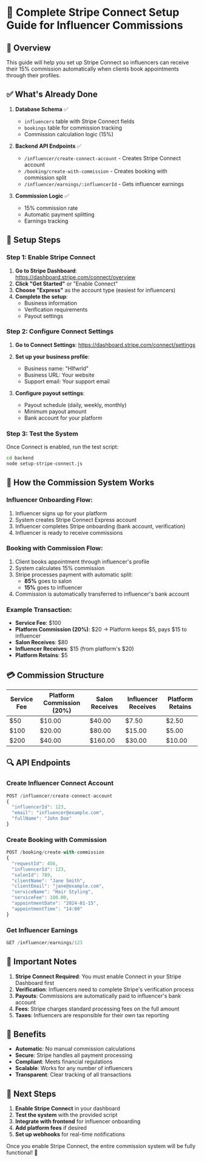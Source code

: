 # 🔗 Complete Stripe Connect Setup Guide for Influencer Commissions

## 🎯 Overview
This guide will help you set up Stripe Connect so influencers can receive their 15% commission automatically when clients book appointments through their profiles.

## ✅ What's Already Done

1. **Database Schema** ✅
   - `influencers` table with Stripe Connect fields
   - `bookings` table for commission tracking
   - Commission calculation logic (15%)

2. **Backend API Endpoints** ✅
   - `/influencer/create-connect-account` - Creates Stripe Connect account
   - `/booking/create-with-commission` - Creates booking with commission split
   - `/influencer/earnings/:influencerId` - Gets influencer earnings

3. **Commission Logic** ✅
   - 15% commission rate
   - Automatic payment splitting
   - Earnings tracking

## 🔧 Setup Steps

### Step 1: Enable Stripe Connect

1. **Go to Stripe Dashboard**: https://dashboard.stripe.com/connect/overview
2. **Click "Get Started"** or "Enable Connect"
3. **Choose "Express"** as the account type (easiest for influencers)
4. **Complete the setup**:
   - Business information
   - Verification requirements
   - Payout settings

### Step 2: Configure Connect Settings

1. **Go to Connect Settings**: https://dashboard.stripe.com/connect/settings
2. **Set up your business profile**:
   - Business name: "Hlfwrld"
   - Business URL: Your website
   - Support email: Your support email

3. **Configure payout settings**:
   - Payout schedule (daily, weekly, monthly)
   - Minimum payout amount
   - Bank account for your platform

### Step 3: Test the System

Once Connect is enabled, run the test script:
```bash
cd backend
node setup-stripe-connect.js
```

## 🎯 How the Commission System Works

### **Influencer Onboarding Flow:**
1. Influencer signs up for your platform
2. System creates Stripe Connect Express account
3. Influencer completes Stripe onboarding (bank account, verification)
4. Influencer is ready to receive commissions

### **Booking with Commission Flow:**
1. Client books appointment through influencer's profile
2. System calculates 15% commission
3. Stripe processes payment with automatic split:
   - **85%** goes to salon
   - **15%** goes to influencer
4. Commission is automatically transferred to influencer's bank account

### **Example Transaction:**
- **Service Fee**: $100
- **Platform Commission (20%)**: $20 → Platform keeps $5, pays $15 to influencer
- **Salon Receives**: $80
- **Influencer Receives**: $15 (from platform's $20)
- **Platform Retains**: $5

## 💳 Commission Structure

| Service Fee | Platform Commission (20%) | Salon Receives | Influencer Receives | Platform Retains |
|-------------|---------------------------|----------------|-------------------|------------------|
| $50 | $10.00 | $40.00 | $7.50 | $2.50 |
| $100 | $20.00 | $80.00 | $15.00 | $5.00 |
| $200 | $40.00 | $160.00 | $30.00 | $10.00 |

## 🔍 API Endpoints

### **Create Influencer Connect Account**
```javascript
POST /influencer/create-connect-account
{
  "influencerId": 123,
  "email": "influencer@example.com",
  "fullName": "John Doe"
}
```

### **Create Booking with Commission**
```javascript
POST /booking/create-with-commission
{
  "requestId": 456,
  "influencerId": 123,
  "salonId": 789,
  "clientName": "Jane Smith",
  "clientEmail": "jane@example.com",
  "serviceName": "Hair Styling",
  "serviceFee": 100.00,
  "appointmentDate": "2024-01-15",
  "appointmentTime": "14:00"
}
```

### **Get Influencer Earnings**
```javascript
GET /influencer/earnings/123
```

## 🚨 Important Notes

1. **Stripe Connect Required**: You must enable Connect in your Stripe Dashboard first
2. **Verification**: Influencers need to complete Stripe's verification process
3. **Payouts**: Commissions are automatically paid to influencer's bank account
4. **Fees**: Stripe charges standard processing fees on the full amount
5. **Taxes**: Influencers are responsible for their own tax reporting

## 🎉 Benefits

- **Automatic**: No manual commission calculations
- **Secure**: Stripe handles all payment processing
- **Compliant**: Meets financial regulations
- **Scalable**: Works for any number of influencers
- **Transparent**: Clear tracking of all transactions

## 🔄 Next Steps

1. **Enable Stripe Connect** in your dashboard
2. **Test the system** with the provided script
3. **Integrate with frontend** for influencer onboarding
4. **Add platform fees** if desired
5. **Set up webhooks** for real-time notifications

Once you enable Stripe Connect, the entire commission system will be fully functional! 🚀 